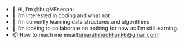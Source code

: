 - 👋 Hi, I’m @bugMEsenpai
- 👀 I’m interested in coding and what not
- 🌱 I’m currently learning data structures and algorithims
- 💞️ I’m looking to collaborate on nothing for now as I'm still learning.
- 📫 How to reach me email(umarahmedkhank6@gmail.com)

<!---
bugMEsenpai/bugMEsenpai is a ✨ special ✨ repository because its `README.md` (this file) appears on your GitHub profile.
You can click the Preview link to take a look at your changes.
--->
